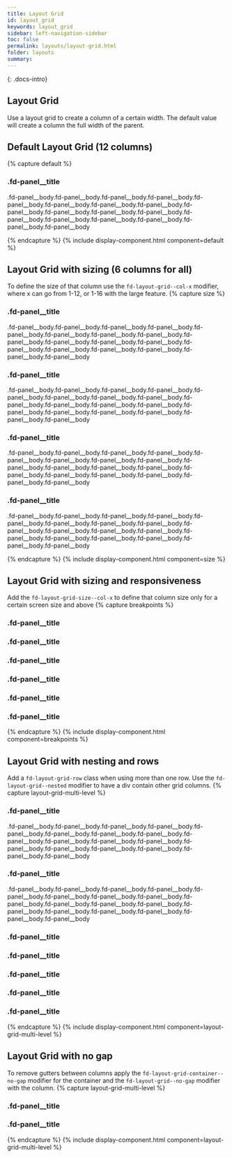 ```yaml
---
title: Layout Grid
id: layout_grid
keywords: layout_grid
sidebar: left-navigation-sidebar
toc: false
permalink: layouts/layout-grid.html
folder: layouts
summary:
---
```


{: .docs-intro}

## Layout Grid

Use a layout grid to create a column of a certain width. The default value will create a column the full width of the parent.

## Default Layout Grid (12 columns)
{% capture default %}
<div class="fd-layout-grid-container">
        <div class="fd-layout-grid">
            <div class="fd-panel">
                <div class="fd-panel__header">
                    <div class="fd-panel__head">
                        <h3 class="fd-panel__title">
                            .fd-panel__title
                        </h3>
                    </div>
                    <div class="fd-panel__body">
                        <p>.fd-panel__body.fd-panel__body.fd-panel__body.fd-panel__body.fd-panel__body.fd-panel__body.fd-panel__body.fd-panel__body.fd-panel__body.fd-panel__body.fd-panel__body.fd-panel__body.fd-panel__body.fd-panel__body.fd-panel__body.fd-panel__body.fd-panel__body.fd-panel__body</p>
                    </div>
                </div>
            </div>
    </div>
</div>
{% endcapture %}
{% include display-component.html component=default %}

<br/>

## Layout Grid with sizing (6 columns for all)
To define the size of that column use the `fd-layout-grid--col-x` modifier, where x can go from 1-12, or 1-16 with the large feature.
{% capture size %}
<div class="fd-layout-grid-container">
        <div class="fd-layout-grid fd-layout-grid--col-6">
            <div class="fd-panel">
                <div class="fd-panel__header">
                    <div class="fd-panel__head">
                        <h3 class="fd-panel__title">
                            .fd-panel__title
                        </h3>
                    </div>
                    <div class="fd-panel__body">
                        <p>.fd-panel__body.fd-panel__body.fd-panel__body.fd-panel__body.fd-panel__body.fd-panel__body.fd-panel__body.fd-panel__body.fd-panel__body.fd-panel__body.fd-panel__body.fd-panel__body.fd-panel__body.fd-panel__body.fd-panel__body.fd-panel__body.fd-panel__body.fd-panel__body</p>
                    </div>
                </div>
            </div>
            <div class="fd-panel">
                <div class="fd-panel__header">
                    <div class="fd-panel__head">
                        <h3 class="fd-panel__title">
                            .fd-panel__title
                        </h3>
                    </div>
                    <div class="fd-panel__body">
                        <p>.fd-panel__body.fd-panel__body.fd-panel__body.fd-panel__body.fd-panel__body.fd-panel__body.fd-panel__body.fd-panel__body.fd-panel__body.fd-panel__body.fd-panel__body.fd-panel__body.fd-panel__body.fd-panel__body.fd-panel__body.fd-panel__body.fd-panel__body.fd-panel__body</p>
                    </div>
                </div>
            </div>
        </div>
        <div class="fd-layout-grid fd-layout-grid--col-6">
            <div class="fd-panel">
                <div class="fd-panel__header">
                    <div class="fd-panel__head">
                        <h3 class="fd-panel__title">
                            .fd-panel__title
                        </h3>
                    <div class="fd-panel__body">
                        <p>.fd-panel__body.fd-panel__body.fd-panel__body.fd-panel__body.fd-panel__body.fd-panel__body.fd-panel__body.fd-panel__body.fd-panel__body.fd-panel__body.fd-panel__body.fd-panel__body.fd-panel__body.fd-panel__body.fd-panel__body.fd-panel__body.fd-panel__body.fd-panel__body</p>
                    </div>
                    </div>
                </div>
            </div>
            <div class="fd-panel">
                <div class="fd-panel__header">
                    <div class="fd-panel__head">
                        <h3 class="fd-panel__title">
                            .fd-panel__title
                        </h3>
                    </div>
                    <div class="fd-panel__body">
                        <p>.fd-panel__body.fd-panel__body.fd-panel__body.fd-panel__body.fd-panel__body.fd-panel__body.fd-panel__body.fd-panel__body.fd-panel__body.fd-panel__body.fd-panel__body.fd-panel__body.fd-panel__body.fd-panel__body.fd-panel__body.fd-panel__body.fd-panel__body.fd-panel__body</p>
                    </div>
                </div>
            </div>
    </div>
</div>
{% endcapture %}
{% include display-component.html component=size %}

<br/>

##  Layout Grid with sizing and responsiveness
Add the `fd-layout-grid-size--col-x` to define that column size only for a certain screen size and above
{% capture breakpoints %}
<div class="fd-layout-grid-container">
    <div class="fd-layout-grid fd-layout-grid--col-12 fd-layout-grid-l--col-6">
            <div class="fd-panel">
                <div class="fd-panel__header">
                    <div class="fd-panel__head">
                        <h3 class="fd-panel__title">
                            .fd-panel__title
                        </h3>
                    </div>
                </div>
            </div>
            <div class="fd-panel">
                <div class="fd-panel__header">
                    <div class="fd-panel__head">
                        <h3 class="fd-panel__title">
                            .fd-panel__title
                        </h3>
                    </div>
                </div>
            </div>
        </div>
        <div class="fd-layout-grid fd-layout-grid--col-12 fd-layout-grid-l--col-6 fd-layout-grid--nested">
                <div class="fd-layout-grid fd-layout-grid--col-3 fd-layout-grid-l--col-4">
            <div class="fd-panel">
                <div class="fd-panel__header">
                    <div class="fd-panel__head">
                        <h3 class="fd-panel__title">
                            .fd-panel__title
                        </h3>
                    </div>
                </div>
            </div>
                </div>
                <div class="fd-layout-grid fd-layout-grid--col-9 fd-layout-grid-l--col-8">
            <div class="fd-panel">
                <div class="fd-panel__header">
                    <div class="fd-panel__head">
                        <h3 class="fd-panel__title">
                            .fd-panel__title
                        </h3>
                    </div>
                </div>
            </div>
            <div class="fd-panel">
                <div class="fd-panel__header">
                    <div class="fd-panel__head">
                        <h3 class="fd-panel__title">
                            .fd-panel__title
                        </h3>
                    </div>
                </div>
            </div>
            <div class="fd-panel">
                <div class="fd-panel__header">
                    <div class="fd-panel__head">
                        <h3 class="fd-panel__title">
                            .fd-panel__title
                        </h3>
                    </div>
                </div>
            </div>
        </div>
    </div>
</div>
{% endcapture %}
{% include display-component.html component=breakpoints %}
<br/>


##  Layout Grid with nesting and rows
Add a `fd-layout-grid-row` class when using more than one row. Use the `fd-layout-grid--nested` modifier to have a div contain other grid columns.
{% capture layout-grid-multi-level %}
<div class="fd-layout-grid-container">
    <div class="fd-layout-grid-row">
        <div class="fd-layout-grid fd-layout-grid--col-6">
            <div class="fd-panel">
                <div class="fd-panel__header">
                    <div class="fd-panel__head">
                        <h3 class="fd-panel__title">
                            .fd-panel__title
                        </h3>
                    </div>
                    <div class="fd-panel__body">
                        <p>.fd-panel__body.fd-panel__body.fd-panel__body.fd-panel__body.fd-panel__body.fd-panel__body.fd-panel__body.fd-panel__body.fd-panel__body.fd-panel__body.fd-panel__body.fd-panel__body.fd-panel__body.fd-panel__body.fd-panel__body.fd-panel__body.fd-panel__body.fd-panel__body</p>
                    </div>
                </div>
            </div>
            <div class="fd-panel">
                <div class="fd-panel__header">
                    <div class="fd-panel__head">
                        <h3 class="fd-panel__title">
                            .fd-panel__title
                        </h3>
                    </div>
                    <div class="fd-panel__body">
                        <p>.fd-panel__body.fd-panel__body.fd-panel__body.fd-panel__body.fd-panel__body.fd-panel__body.fd-panel__body.fd-panel__body.fd-panel__body.fd-panel__body.fd-panel__body.fd-panel__body.fd-panel__body.fd-panel__body.fd-panel__body.fd-panel__body.fd-panel__body.fd-panel__body</p>
                    </div>
                </div>
            </div>
        </div>
        <div class="fd-layout-grid fd-layout-grid--col-6 fd-layout-grid--nested">
            <div class="fd-layout-grid fd-layout-grid--col-2">
                <div class="fd-panel">
                    <div class="fd-panel__header">
                        <div class="fd-panel__head">
                            <h3 class="fd-panel__title">
                                .fd-panel__title
                            </h3>
                        </div>
                    </div>
                </div>  
            </div>
            <div class="fd-layout-grid fd-layout-grid--col-10 fd-layout-grid--nested">
                <div class="fd-layout-grid fd-layout-grid--col-6">
                    <div class="fd-panel">
                        <div class="fd-panel__header">
                            <div class="fd-panel__head">
                                <h3 class="fd-panel__title">
                                    .fd-panel__title
                                </h3>
                            </div>
                        </div>
                    </div>
                </div>      
                <div class="fd-layout-grid fd-layout-grid--col-6">
                    <div class="fd-panel">
                        <div class="fd-panel__header">
                            <div class="fd-panel__head">
                                <h3 class="fd-panel__title">
                                    .fd-panel__title
                                </h3>
                            </div>
                        </div>
                    </div>
                </div>
            </div>
        </div>
    </div>
    <div class="fd-layout-grid-row">
            <div class="fd-layout-grid fd-layout-grid--col-3 fd-layout-grid--offset-4">
                <div class="fd-panel">
                    <div class="fd-panel__header">
                        <div class="fd-panel__head">
                            <h3 class="fd-panel__title">
                                .fd-panel__title
                            </h3>
                        </div>
                    </div>
                </div>
            </div>
            <div class="fd-layout-grid fd-layout-grid--col-4">
                <div class="fd-panel">
                    <div class="fd-panel__header">
                        <div class="fd-panel__head">
                            <h3 class="fd-panel__title">
                                .fd-panel__title
                            </h3>
                        </div>
                    </div>
                </div>
            </div>
        </div>
    </div>
</div>
{% endcapture %}
{% include display-component.html component=layout-grid-multi-level %}

<br/>

##  Layout Grid with no gap
To remove gutters between columns apply the `fd-layout-grid-container--no-gap` modifier for the container and the `fd-layout-grid--no-gap` modifier with the column.
{% capture layout-grid-multi-level %}
<div class="fd-layout-grid-container fd-layout-grid-container--no-gap">
    <div class="fd-layout-grid fd-layout-grid--col-4 fd-layout-grid--no-gap">
        <div class="fd-panel">
            <div class="fd-panel__header">
                <div class="fd-panel__head">
                    <h3 class="fd-panel__title">
                        .fd-panel__title
                    </h3>
                </div>
            </div>
        </div>
    </div>
    <div class="fd-layout-grid fd-layout-grid--col-4 fd-layout-grid--no-gap">
        <div class="fd-panel">
            <div class="fd-panel__header">
                <div class="fd-panel__head">
                    <h3 class="fd-panel__title">
                        .fd-panel__title
                    </h3>
                </div>
            </div>
        </div>
    </div>
</div>
{% endcapture %}
{% include display-component.html component=layout-grid-multi-level %}

<br/>